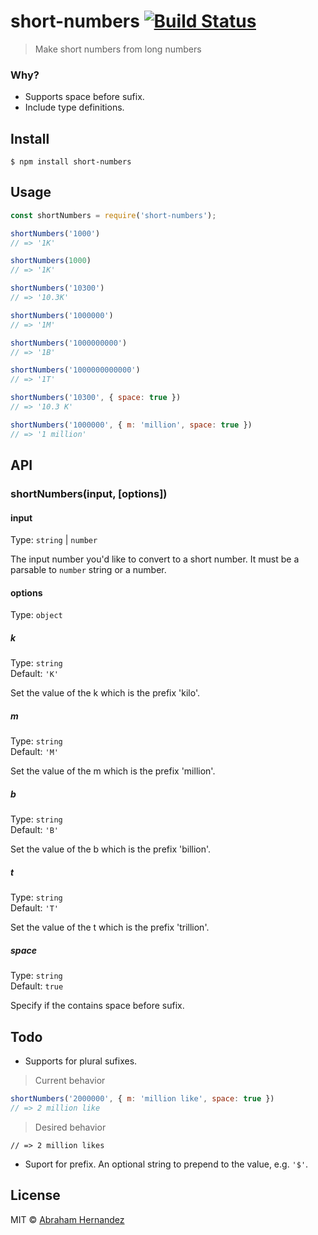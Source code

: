 # short-numbers [![Build Status](https://travis-ci.com/abranhe/short-numbers.svg?branch=master)](https://travis-ci.com/abranhe/short-numbers)

> Make short numbers from long numbers

### Why?

- Supports space before sufix.
- Include type definitions.

## Install

```
$ npm install short-numbers
```

## Usage

```js
const shortNumbers = require('short-numbers');

shortNumbers('1000')
// => '1K'

shortNumbers(1000)
// => '1K'

shortNumbers('10300')
// => '10.3K'

shortNumbers('1000000')
// => '1M'

shortNumbers('1000000000')
// => '1B'

shortNumbers('1000000000000')
// => '1T'

shortNumbers('10300', { space: true })
// => '10.3 K'

shortNumbers('1000000', { m: 'million', space: true })
// => '1 million'
```

## API

### shortNumbers(input, [options])

#### input

Type: `string` | `number`

The input number you'd like to convert to a short number. It must be a parsable to `number` string or a number.

#### options

Type: `object`

##### k

Type: `string`<br>
Default: `'K'`

Set the value of the k which is the prefix 'kilo'.

##### m

Type: `string`<br>
Default: `'M'`

Set the value of the m  which is the prefix 'million'.

##### b

Type: `string`<br>
Default: `'B'`

Set the value of the b which is the prefix 'billion'.

##### t

Type: `string`<br>
Default: `'T'`

Set the value of the t which is the prefix 'trillion'.

##### space

Type: `string`<br>
Default: `true`

Specify if the contains space before sufix.

## Todo

- Supports for plural sufixes.

> Current behavior

```js
shortNumbers('2000000', { m: 'million like', space: true })
// => 2 million like
```

> Desired behavior

```
// => 2 million likes
```

- Suport for prefix. An optional string to prepend to the value, e.g. `'$'`.

## License

MIT © [Abraham Hernandez](http://abranhe.com)
